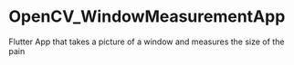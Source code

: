 # OpenCV_WindowMeasurementApp
Flutter App that takes a picture of a window and measures the size of the pain
